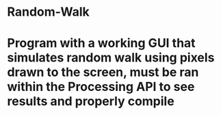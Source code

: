 # Random-Walk
# Program with a working GUI that simulates random walk using pixels drawn to the screen, must be ran within the Processing API to see results and properly compile
